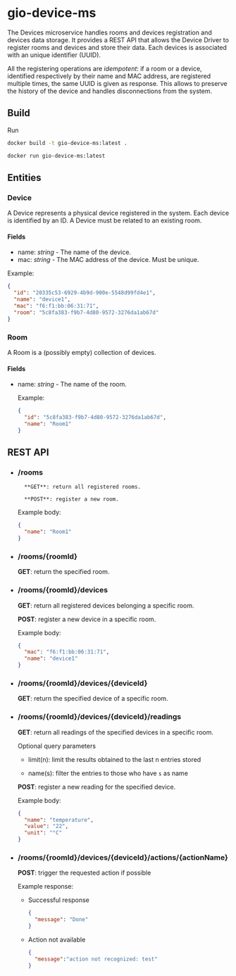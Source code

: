 # gio-device-ms

The Devices microservice handles rooms and devices registration and devices data storage.
It provides a REST API that allows the Device Driver to register rooms and devices and store their data.
Each devices is associated with an unique identifier (UUID).

All the registering operations are *idempotent*: if a room or a device, identified respectively by their name and MAC address, are registered multiple times, the same UUID is given as response. This allows to preserve the history of the device and handles disconnections from the system.

## Build

Run

```bash
docker build -t gio-device-ms:latest .

docker run gio-device-ms:latest
```

## Entities

### Device

A Device represents a physical device registered in the system. Each device is identified by an ID.
A Device must be related to an existing room.

#### Fields

- name: *string* - The name of the device.
- mac: *string* -  The MAC address of the device. Must be unique.

Example:

```json
{
  "id": "20335c53-6929-4b9d-900e-5548d99fd4e1",
  "name": "device1",
  "mac": "f6:f1:bb:06:31:71",
  "room": "5c8fa383-f9b7-4d80-9572-3276da1ab67d"
}
```

### Room

A Room is a (possibly empty) collection of devices.

#### Fields

- name: *string* - The name of the room.

    Example:
    
    ```json
    {
      "id": "5c8fa383-f9b7-4d80-9572-3276da1ab67d",
      "name": "Room1"
    }
    ```

## REST API

- ### /rooms
    
        **GET**: return all registered rooms.
    
        **POST**: register a new room.
    
    Example body:
    ```json
    {
      "name": "Room1"
    }
    ```

- ### /rooms/{roomId}

    **GET**: return the specified room.
    
- ### /rooms/{roomId}/devices

    **GET**: return all registered devices belonging a specific room.

    **POST**: register a new device in a specific room.
    
    Example body:
    ```json
    {
      "mac": "f6:f1:bb:06:31:71",
      "name": "device1"
    }
    ```

- ### /rooms/{roomId}/devices/{deviceId}

    **GET**: return the specified device of a specific room.

- ### /rooms/{roomId}/devices/{deviceId}/readings

    **GET**: return all readings of the specified devices in a specific room.
    
    Optional query parameters
    
    - limit(n): limit the results obtained to the last n entries stored
    
    - name(s): filter the entries to those who have `s` as name
    
    **POST**: register a new reading for the specified device.
    
    Example body:
    ```json
    {
      "name": "temperature",
      "value": "22",
      "unit": "°C"
    }
    ```

- ### /rooms/{roomId}/devices/{deviceId}/actions/{actionName}

    **POST**: trigger the requested action if possible
    
    Example response:
    
    - Successful response
      ```json
      {
        "message": "Done"
      }
      ```
    - Action not available
      ```json
      {
        "message":"action not recognized: test"
      }
      ```
